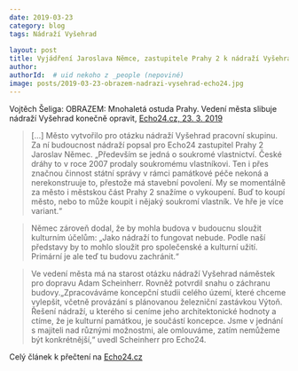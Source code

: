 ```yaml
---
date: 2019-03-23
category: blog
tags: Nádraží Vyšehrad
    
layout: post
title: Vyjádření Jaroslava Němce, zastupitele Prahy 2 k nádraží Vyšehrad pro Echo24
author: 
authorId:  # uid nekoho z _people (nepoviné)
image: posts/2019-03-23-obrazem-nadrazi-vysehrad-echo24.jpg
---
```


Vojtěch Šeliga: OBRAZEM: Mnohaletá ostuda Prahy. Vedení města slibuje nádraží Vyšehrad konečně opravit, [Echo24.cz, 23. 3. 2019](https://echo24.cz/a/Sqmp2/obrazem-mnohaleta-ostuda-prahy-vedeni-mesta-slibuje-nadrazi-vysehrad-konecne-opravit)

> [...] Město vytvořilo pro otázku nádraží Vyšehrad pracovní skupinu. Za ní budoucnost nádraží popsal pro Echo24 zastupitel Prahy 2 Jaroslav Němec. „Především se jedná o soukromé vlastnictví. České dráhy to v roce 2007 prodaly soukromému vlastníkovi. Ten i přes značnou činnost státní správy v rámci památkové péče nekoná a nerekonstruuje to, přestože má stavební povolení. My se momentálně za město i městskou část Prahy 2 snažíme o vykoupení. Buď to koupí město, nebo to může koupit i nějaký soukromí vlastník. Ve hře je více variant.“

> Němec zároveň dodal, že by mohla budova v budoucnu sloužit kulturním účelům: „Jako nádraží to fungovat nebude. Podle naší představy by to mohlo sloužit pro společenské a kulturní užití. Primární je ale teď tu budovu zachránit.“

> Ve vedení města má na starost otázku nádraží Vyšehrad náměstek pro dopravu Adam Scheinherr. Rovněž potvrdil snahu o záchranu budovy.„Zpracováváme koncepční studii celého území, které chceme vylepšit, včetně provázání s plánovanou železniční zastávkou Výtoň. Řešení nádraží, u kterého si ceníme jeho architektonické hodnoty a ctíme, že je kulturní památkou, je součástí koncepce. Jsme v jednání s majiteli nad různými možnostmi, ale omlouváme, zatím nemůžeme být konkrétnější,“ uvedl Scheinherr pro Echo24.

Celý článek k přečtení na [Echo24.cz](https://echo24.cz/a/Sqmp2/obrazem-mnohaleta-ostuda-prahy-vedeni-mesta-slibuje-nadrazi-vysehrad-konecne-opravit)
